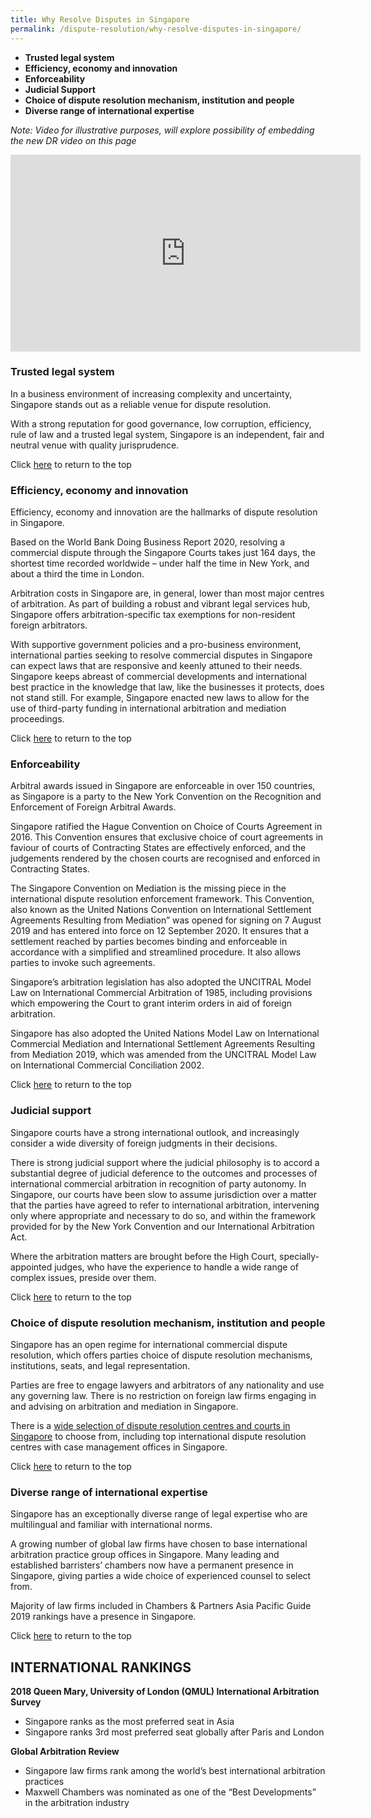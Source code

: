```yaml
---
title: Why Resolve Disputes in Singapore
permalink: /dispute-resolution/why-resolve-disputes-in-singapore/
---
```



 - **Trusted legal system**
 - **Efficiency, economy and innovation**
 - **Enforceability**
 - **Judicial Support**
 - **Choice of dispute resolution mechanism, institution and people**
 - **Diverse range of international expertise**


*Note: Video for illustrative purposes, will explore possibility of embedding the new DR video on this page*
<iframe width="560" height="315" src="https://www.youtube.com/embed/CnO9jgl7kIE" frameborder="0" allow="accelerometer; autoplay; clipboard-write; encrypted-media; gyroscope; picture-in-picture" allowfullscreen></iframe>

### Trusted legal system

In a business environment of increasing complexity and uncertainty, Singapore stands out as a reliable venue for dispute resolution.

With a strong reputation for good governance, low corruption, efficiency, rule of law and a trusted legal system, Singapore is an independent, fair and neutral venue with quality jurisprudence.


Click [here](#top) to return to the top


### Efficiency, economy and innovation

Efficiency, economy and innovation are the hallmarks of dispute resolution in Singapore.

Based on the World Bank Doing Business Report 2020, resolving a commercial dispute through the Singapore Courts takes just 164 days, the shortest time recorded worldwide – under half the time in New York, and about a third the time in London.

Arbitration costs in Singapore are, in general, lower than most major centres of arbitration. As part of building a robust and vibrant legal services hub, Singapore offers arbitration-specific tax exemptions for non-resident foreign arbitrators.

With supportive government policies and a pro-business environment, international parties seeking to resolve commercial disputes in Singapore can expect laws that are responsive and keenly attuned to their needs. Singapore keeps abreast of commercial developments and international best practice in the knowledge that law, like the businesses it protects, does not stand still. For example, Singapore enacted new laws to allow for the use of  third-party funding  in international arbitration and mediation proceedings.


Click [here](#top) to return to the top


### Enforceability

Arbitral awards issued in Singapore are enforceable in over 150 countries, as Singapore is a party to the  New York Convention on the Recognition and Enforcement of Foreign Arbitral Awards.

Singapore ratified the Hague Convention on Choice of Courts Agreement in 2016. This Convention ensures that exclusive choice of court agreements in faviour of courts of Contracting States are effectively enforced, and the judgements rendered by the chosen courts are recognised and enforced in Contracting States.

The Singapore Convention on Mediation is the missing piece in the international dispute resolution enforcement framework. This Convention, also known as the United Nations Convention on International Settlement Agreements Resulting from Mediation” was opened for signing on 7 August 2019 and has entered into force on 12 September 2020. It ensures that a settlement reached by parties becomes binding and enforceable in accordance with a simplified and streamlined procedure. It also allows parties to invoke such agreements.

Singapore’s arbitration legislation has also adopted the UNCITRAL Model Law on International Commercial Arbitration of 1985, including provisions which empowering the Court to grant interim orders in aid of foreign arbitration.

Singapore has also adopted the United Nations Model Law on International Commercial Mediation and International Settlement Agreements Resulting from Mediation 2019, which was amended from the UNCITRAL Model Law on International Commercial Conciliation 2002.

Click [here](#top) to return to the top


### Judicial support

Singapore courts have a strong international outlook, and increasingly consider a wide diversity of foreign judgments in their decisions.

There is strong judicial support  where the judicial philosophy is to accord a substantial degree of judicial deference to the outcomes and processes of international commercial arbitration in recognition of party autonomy. In Singapore, our courts have been slow to assume jurisdiction over a matter that the parties have agreed to refer to international arbitration, intervening only where appropriate and necessary to do so, and within the framework provided for by the New York Convention and our International Arbitration Act.

Where the arbitration matters are brought before the High Court, specially-appointed judges, who have the experience to handle a wide range of complex issues, preside over them.

Click [here](#top) to return to the top

### Choice of dispute resolution mechanism, institution and people

Singapore has an open regime for international commercial dispute resolution, which offers parties choice of dispute resolution mechanisms, institutions, seats, and legal representation.

Parties are free to engage lawyers and arbitrators of any nationality and use any governing law. There is no restriction on foreign law firms engaging in and advising on arbitration and mediation in Singapore.

There is a [wide selection of dispute resolution centres and courts in Singapore](/dispute-resolution/dispute-resolution-services/) to choose from, including top international dispute resolution centres with case management offices in Singapore.

Click [here](#top) to return to the top

### Diverse range of international expertise

Singapore has an exceptionally diverse range of legal expertise who are multilingual and familiar with international norms.

A growing number of global law firms have chosen to base international arbitration practice group offices in Singapore. Many leading and established barristers’ chambers now have a permanent presence in Singapore, giving parties a wide choice of experienced counsel to select from.

Majority of law firms included in Chambers & Partners Asia Pacific Guide 2019 rankings  have a presence in Singapore.

Click [here](#top) to return to the top

## INTERNATIONAL RANKINGS

**2018 Queen Mary, University of London (QMUL) International Arbitration Survey**

- Singapore ranks as the most preferred seat in Asia
- Singapore ranks 3rd most preferred seat globally after Paris and London

**Global Arbitration Review**

- Singapore law firms rank among the world’s best international arbitration practices
- Maxwell Chambers was nominated as one of the “Best Developments” in the arbitration industry


